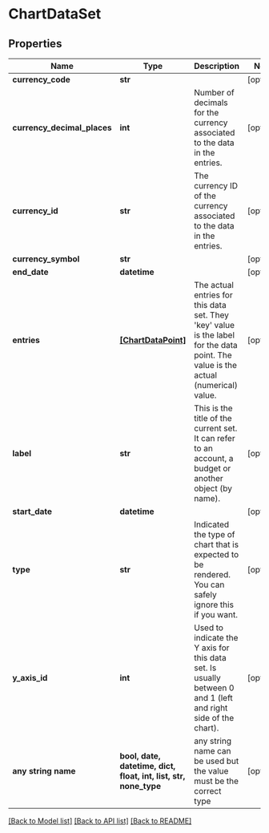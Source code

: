 # ChartDataSet


## Properties
Name | Type | Description | Notes
------------ | ------------- | ------------- | -------------
**currency_code** | **str** |  | [optional] 
**currency_decimal_places** | **int** | Number of decimals for the currency associated to the data in the entries. | [optional] 
**currency_id** | **str** | The currency ID of the currency associated to the data in the entries. | [optional] 
**currency_symbol** | **str** |  | [optional] 
**end_date** | **datetime** |  | [optional] 
**entries** | [**[ChartDataPoint]**](ChartDataPoint.md) | The actual entries for this data set. They &#39;key&#39; value is the label for the data point. The value is the actual (numerical) value. | [optional] 
**label** | **str** | This is the title of the current set. It can refer to an account, a budget or another object (by name). | [optional] 
**start_date** | **datetime** |  | [optional] 
**type** | **str** | Indicated the type of chart that is expected to be rendered. You can safely ignore this if you want. | [optional] 
**y_axis_id** | **int** | Used to indicate the Y axis for this data set. Is usually between 0 and 1 (left and right side of the chart). | [optional] 
**any string name** | **bool, date, datetime, dict, float, int, list, str, none_type** | any string name can be used but the value must be the correct type | [optional]

[[Back to Model list]](../README.md#documentation-for-models) [[Back to API list]](../README.md#documentation-for-api-endpoints) [[Back to README]](../README.md)


